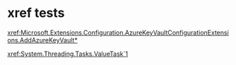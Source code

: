 # xref tests

<xref:Microsoft.Extensions.Configuration.AzureKeyVaultConfigurationExtensions.AddAzureKeyVault*>

<xref:System.Threading.Tasks.ValueTask`1>
